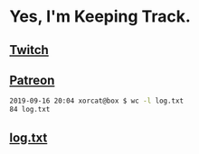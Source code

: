 # Yes, I'm Keeping Track.

## [Twitch](https://twitch.tv/ojreeves)
## [Patreon](https://patreon.com/ojreeves)

```bash
2019-09-16 20:04 xorcat@box $ wc -l log.txt
84 log.txt
```

## [log.txt](/log.txt)

